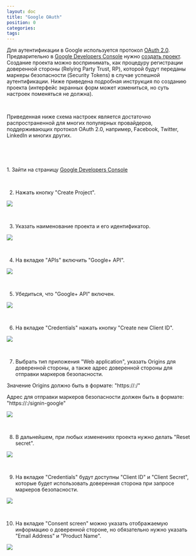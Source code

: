 ```yaml
---
layout: doc
title: "Google OAuth"
position: 0
categories: 
tags: 
---
```


Для аутентификации в Google используется протокол [OAuth 2.0](https://developers.google.com/+/api/oauth). Предварительно в [Google Developers Console](https://console.developers.google.com/project) нужно [создать проект](https://developers.google.com/console/help/#creatingdeletingprojects). Создание проекта можно воспринимать, как процедуру регистрации доверенной стороны (Relying Party Trust, RP), которой будут переданы маркеры безопасности (Security Tokens) в случае успешной аутентификации. Ниже приведена подробная инструкция по созданию проекта (интерфейс экранных форм может измениться, но суть настроек поменяться не должна).

    

Приведенная ниже схема настроек является достаточно распространенной для многих популярных провайдеров, поддерживающих протокол OAuth 2.0, например, Facebook, Twitter, LinkedIn и многих других.

    

   

1. Зайти на страницу [Google Developers Console](https://console.developers.google.com/project)

 

2. Нажать кнопку "Create Project".

![](CreateGoogleProject_01.png)

 

3. Указать наименование проекта и его идентификатор.

![](CreateGoogleProject_02.png)

 

4. На вкладке "APIs" включить "Google+ API".

![](CreateGoogleProject_03.png)

 

5. Убедиться, что "Google+ API" включен.

![](CreateGoogleProject_04.png)

 

6. На вкладке "Credentials" нажать кнопку "Create new Client ID".

![](CreateGoogleProject_05.png)

 

7. Выбрать тип приложения "Web application", указать Origins для доверенной стороны, а также адрес доверенной стороны для отправки маркеров безопасности.

Значение Origins должно быть в формате: "https://<InfinniPlatform Server>:<Port>/"

Адрес для отправки маркеров безопасности должен быть в формате: "https://<InfinniPlatform Server>:<Port>/signin-google"

![](CreateGoogleProject_06.png)

 

8. В дальнейшем, при любых изменениях проекта нужно делать "Reset secret".

![](CreateGoogleProject_07.png)

 

9. На вкладке "Credentials" будут доступны "Client ID" и "Client Secret", которые будет использовать доверенная сторона при запросе маркеров безопасности.

![](CreateGoogleProject_08.png)

 

10. На вкладке "Consent screen" можно указать отображаемую информацию о доверенной стороне, но обязательно нужно указать "Email Address" и "Product Name".

![](CreateGoogleProject_09.png)

 

  
  
